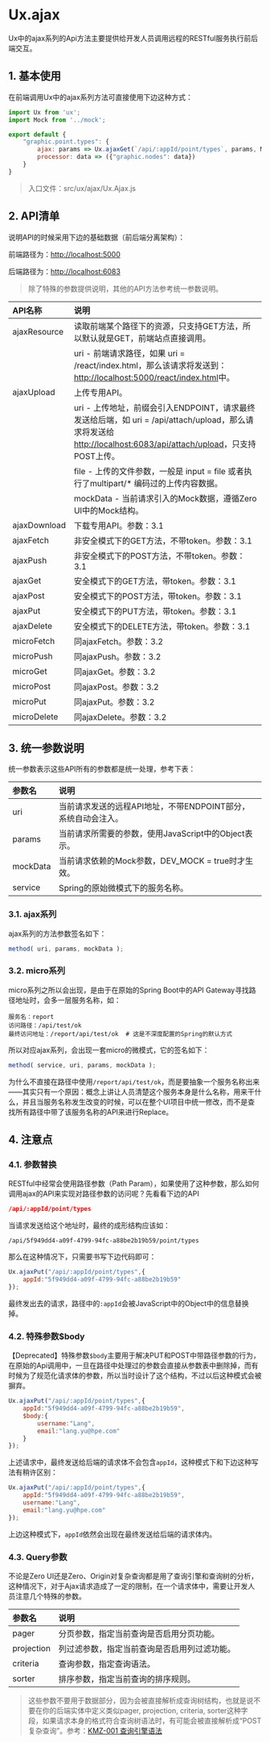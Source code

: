 # Ux.ajax

Ux中的ajax系列的Api方法主要提供给开发人员调用远程的RESTful服务执行前后端交互。

## 1. 基本使用

在前端调用Ux中的ajax系列方法可直接使用下边这种方式：

```js
import Ux from 'ux';
import Mock from '../mock';

export default {
    "graphic.point.types": {
        ajax: params => Ux.ajaxGet(`/api/:appId/point/types`, params, Mock.fnPointTypes),
        processor: data => ({"graphic.nodes": data})
    }
}
```

> 入口文件：src/ux/ajax/Ux.Ajax.js

## 2. API清单

说明API的时候采用下边的基础数据（前后端分离架构）：

前端路径为：[http://localhost:5000](http://localhost:5000)

后端路径为：[http://localhost:6083](http://localhost:6083)

> 除了特殊的参数提供说明，其他的API方法参考统一参数说明。

| API名称 | 说明 |
| :--- | :--- |
| ajaxResource | 读取前端某个路径下的资源，只支持GET方法，所以默认就是GET，前端站点直接调用。 |
|  | uri - 前端请求路径，如果 uri = /react/index.html，那么该请求将发送到：[http://localhost:5000/react/index.html](http://localhost:5000/react/index.html中。)中。 |
| ajaxUpload | 上传专用API。 |
|  | uri - 上传地址，前缀会引入ENDPOINT，请求最终发送给后端，如 uri = /api/attach/upload，那么请求将发送给 [http://localhost:6083/api/attach/upload](http://localhost:6083/api/attach/upload。)，只支持POST上传。 |
|  | file - 上传的文件参数，一般是 input = file 或者执行了multipart/\* 编码过的上传内容数据。 |
|  | mockData - 当前请求引入的Mock数据，遵循Zero UI中的Mock结构。 |
| ajaxDownload | 下载专用API。参数：3.1 |
| ajaxFetch | 非安全模式下的GET方法，不带token。参数：3.1 |
| ajaxPush | 非安全模式下的POST方法，不带token。参数：3.1 |
| ajaxGet | 安全模式下的GET方法，带token。参数：3.1 |
| ajaxPost | 安全模式下的POST方法，带token。参数：3.1 |
| ajaxPut | 安全模式下的PUT方法，带token。参数：3.1 |
| ajaxDelete | 安全模式下的DELETE方法，带token。参数：3.1 |
| microFetch | 同ajaxFetch。参数：3.2 |
| microPush | 同ajaxPush。参数：3.2 |
| microGet | 同ajaxGet。参数：3.2 |
| microPost | 同ajaxPost。参数：3.2 |
| microPut | 同ajaxPut。参数：3.2 |
| microDelete | 同ajaxDelete。参数：3.2 |

## 3. 统一参数说明

统一参数表示这些API所有的参数都是统一处理，参考下表：

| 参数名 | 说明 |
| :--- | :--- |
| uri | 当前请求发送的远程API地址，不带ENDPOINT部分，系统自动会注入。 |
| params | 当前请求所需要的参数，使用JavaScript中的Object表示。 |
| mockData | 当前请求依赖的Mock参数，DEV\_MOCK = true时才生效。 |
| service | Spring的原始微模式下的服务名称。 |

### 3.1. ajax系列

ajax系列的方法参数签名如下：

```js
method( uri, params, mockData );
```

### 3.2. micro系列

micro系列之所以会出现，是由于在原始的Spring Boot中的API Gateway寻找路径地址时，会多一层服务名称，如：

```shell
服务名：report
访问路径：/api/test/ok
最终访问地址：/report/api/test/ok  # 这是不深度配置的Spring的默认方式
```

所以对应ajax系列，会出现一套micro的微模式，它的签名如下：

```js
method( service, uri, params, mockData );
```

为什么不直接在路径中使用`/report/api/test/ok`，而是要抽象一个服务名称出来——其实只有一个原因：概念上讲让人员清楚这个服务本身是什么名称，用来干什么，并且当服务名称发生改变的时候，可以在整个UI项目中统一修改，而不是查找所有路径中带了该服务名称的API来进行Replace。

## 4. 注意点

### 4.1. 参数替换

RESTful中经常会使用路径参数（Path Param），如果使用了这种参数，那么如何调用ajax的API来实现对路径参数的访问呢？先看看下边的API

```json
/api/:appId/point/types
```

当请求发送给这个地址时，最终的成形结构应该如：

```shell
/api/5f949dd4-a09f-4799-94fc-a88be2b19b59/point/types
```

那么在这种情况下，只需要书写下边代码即可：

```js
Ux.ajaxPut("/api/:appId/point/types",{
    appId:"5f949dd4-a09f-4799-94fc-a88be2b19b59"
});
```

最终发出去的请求，路径中的`:appId`会被JavaScript中的Object中的信息替换掉。

### 4.2. 特殊参数$body

【Deprecated】特殊参数`$body`主要用于解决PUT和POST中带路径参数的行为，在原始的Api调用中，一旦在路径中处理过的参数会直接从参数表中删除掉，而有时候为了规范化请求体的参数，所以当时设计了这个结构，不过以后这种模式会被摒弃。

```js
Ux.ajaxPut("/api/:appId/point/types",{
    appId:"5f949dd4-a09f-4799-94fc-a88be2b19b59",
    $body:{
        username:"Lang",
        email:"lang.yu@hpe.com"
    }
});
```

上述请求中，最终发送给后端的请求体不会包含`appId`，这种模式下和下边这种写法有稍许区别：

```js
Ux.ajaxPut("/api/:appId/point/types",{
    appId:"5f949dd4-a09f-4799-94fc-a88be2b19b59",
    username:"Lang",
    email:"lang.yu@hpe.com"
});
```

上边这种模式下，`appId`依然会出现在最终发送给后端的请求体内。

### 4.3. Query参数

不论是Zero UI还是Zero、Origin对复杂查询都是用了查询引擎和查询树的分析，这种情况下，对于Ajax请求造成了一定的限制，在一个请求体中，需要让开发人员注意几个特殊的参数。

| 参数名 | 说明 |
| :--- | :--- |
| pager | 分页参数，指定当前查询是否启用分页功能。 |
| projection | 列过滤参数，指定当前查询是否启用列过滤功能。 |
| criteria | 查询参数，指定查询语法。 |
| sorter | 排序参数，指定当前查询的排序规则。 |

> 这些参数不要用于数据部分，因为会被直接解析成查询树结构，也就是说不要在你的后端实体中定义类似pager, projection, criteria, sorter这种字段，如果请求本身的格式符合查询树语法时，有可能会被直接解析成“POST复杂查询”。参考：[KMZ-001 查询引擎语法](/uniform-documentation/zerohe-xin-li-lun/kmz-001-cha-xun-yin-qing-yu-fa.md)



